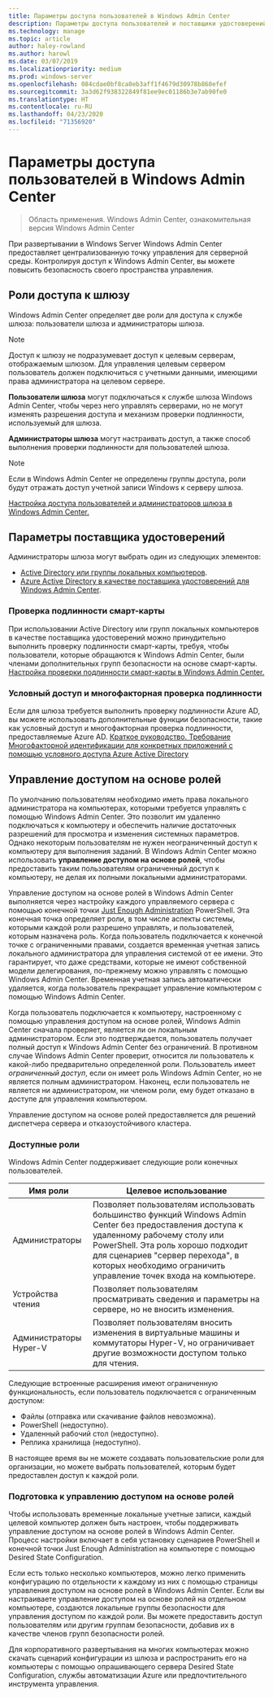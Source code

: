 ```yaml
---
title: Параметры доступа пользователей в Windows Admin Center
description: Параметры доступа пользователей и поставщики удостоверений в Windows Admin Center (проект Honolulu)
ms.technology: manage
ms.topic: article
author: haley-rowland
ms.author: harowl
ms.date: 03/07/2019
ms.localizationpriority: medium
ms.prod: windows-server
ms.openlocfilehash: 084cdae0bf8ca0eb3aff1f4679d30978b860efef
ms.sourcegitcommit: 3a3d62f938322849f81ee9ec01186b3e7ab90fe0
ms.translationtype: HT
ms.contentlocale: ru-RU
ms.lasthandoff: 04/23/2020
ms.locfileid: "71356920"
---
```

# <a name="user-access-options-with-windows-admin-center"></a>Параметры доступа пользователей в Windows Admin Center

>Область применения. Windows Admin Center, ознакомительная версия Windows Admin Center

При развертывании в Windows Server Windows Admin Center предоставляет централизованную точку управления для серверной среды. Контролируя доступ к Windows Admin Center, вы можете повысить безопасность своего пространства управления.

## <a name="gateway-access-roles"></a>Роли доступа к шлюзу

Windows Admin Center определяет две роли для доступа к службе шлюза: пользователи шлюза и администраторы шлюза.

> [!NOTE]
> Доступ к шлюзу не подразумевает доступ к целевым серверам, отображаемым шлюзом. Для управления целевым сервером пользователь должен подключиться с учетными данными, имеющими права администратора на целевом сервере.

**Пользователи шлюза** могут подключаться к службе шлюза Windows Admin Center, чтобы через него управлять серверами, но не могут изменять разрешения доступа и механизм проверки подлинности, используемый для шлюза.

**Администраторы шлюза** могут настраивать доступ, а также способ выполнения проверки подлинности для пользователей шлюза.

>[!NOTE]
> Если в Windows Admin Center не определены группы доступа, роли будут отражать доступ учетной записи Windows к серверу шлюза. 

[Настройка доступа пользователей и администраторов шлюза в Windows Admin Center.](../configure/user-access-control.md)

## <a name="identity-provider-options"></a>Параметры поставщика удостоверений

Администраторы шлюза могут выбрать один из следующих элементов:

 - [Active Directory или группы локальных компьютеров](../configure/user-access-control.md#active-directory-or-local-machine-groups).
 - [Azure Active Directory в качестве поставщика удостоверений для Windows Admin Center](../configure/user-access-control.md#azure-active-directory).


### <a name="smartcard-authentication"></a>Проверка подлинности смарт-карты

При использовании Active Directory или групп локальных компьютеров в качестве поставщика удостоверений можно принудительно выполнить проверку подлинности смарт-карты, требуя, чтобы пользователи, которые обращаются к Windows Admin Center, были членами дополнительных групп безопасности на основе смарт-карты. [Настройка проверки подлинности смарт-карты в Windows Admin Center.](../configure/user-access-control.md#active-directory-or-local-machine-groups)

### <a name="conditional-access-and-multi-factor-authentication"></a>Условный доступ и многофакторная проверка подлинности

Если для шлюза требуется выполнить проверку подлинности Azure AD, вы можете использовать дополнительные функции безопасности, такие как условный доступ и многофакторная проверка подлинности, предоставляемые Azure AD. [Краткое руководство. Требование Многофакторной идентификации для конкретных приложений с помощью условного доступа Azure Active Directory](https://docs.microsoft.com/azure/active-directory/active-directory-conditional-access-azure-portal-get-started)

## <a name="role-based-access-control"></a>Управление доступом на основе ролей

По умолчанию пользователям необходимо иметь права локального администратора на компьютерах, которыми требуется управлять с помощью Windows Admin Center.
Это позволит им удаленно подключаться к компьютеру и обеспечить наличие достаточных разрешений для просмотра и изменения системных параметров.
Однако некоторым пользователям не нужен неограниченный доступ к компьютеру для выполнения заданий.
В Windows Admin Center можно использовать **управление доступом на основе ролей**, чтобы предоставить таким пользователям ограниченный доступ к компьютеру, не делая их полными локальными администраторами.

Управление доступом на основе ролей в Windows Admin Center выполняется через настройку каждого управляемого сервера с помощью конечной точки [Just Enough Administration](https://aka.ms/jeadocs) PowerShell.
Эта конечная точка определяет роли, в том числе аспекты системы, которыми каждой роли разрешено управлять, и пользователей, которым назначена роль.
Когда пользователь подключается к конечной точке с ограниченными правами, создается временная учетная запись локального администратора для управления системой от ее имени.
Это гарантирует, что даже средствами, которые не имеют собственной модели делегирования, по-прежнему можно управлять с помощью Windows Admin Center.
Временная учетная запись автоматически удаляется, когда пользователь прекращает управление компьютером с помощью Windows Admin Center.

Когда пользователь подключается к компьютеру, настроенному с помощью управления доступом на основе ролей, Windows Admin Center сначала проверяет, является ли он локальным администратором.
Если это подтверждается, пользователь получает полный доступ к Windows Admin Center без ограничений.
В противном случае Windows Admin Center проверит, относится ли пользователь к какой-либо предварительно определенной роли.
Пользователь имеет *ограниченный доступ*, если он имеет роль Windows Admin Center, но не является полным администратором.
Наконец, если пользователь не является ни администратором, ни членом роли, ему будет отказано в доступе для управления компьютером.

Управление доступом на основе ролей предоставляется для решений диспетчера сервера и отказоустойчивого кластера.

### <a name="available-roles"></a>Доступные роли

Windows Admin Center поддерживает следующие роли конечных пользователей.

Имя роли | Целевое использование
----------|-------------
Администраторы | Позволяет пользователям использовать большинство функций Windows Admin Center без предоставления доступа к удаленному рабочему столу или PowerShell. Эта роль хорошо подходит для сценариев "сервер перехода", в которых необходимо ограничить управление точек входа на компьютере.
Устройства чтения | Позволяет пользователям просматривать сведения и параметры на сервере, но не вносить изменения.
Администраторы Hyper-V | Позволяет пользователям вносить изменения в виртуальные машины и коммутаторы Hyper-V, но ограничивает другие возможности доступом только для чтения.

Следующие встроенные расширения имеют ограниченную функциональность, если пользователь подключается с ограниченным доступом:

- Файлы (отправка или скачивание файлов невозможна).
- PowerShell (недоступно).
- Удаленный рабочий стол (недоступно).
- Реплика хранилища (недоступно).

В настоящее время вы не можете создавать пользовательские роли для организации, но можете выбрать пользователей, которым будет предоставлен доступ к каждой роли.

### <a name="preparing-for-role-based-access-control"></a>Подготовка к управлению доступом на основе ролей

Чтобы использовать временные локальные учетные записи, каждый целевой компьютер должен быть настроен, чтобы поддерживать управление доступом на основе ролей в Windows Admin Center.
Процесс настройки включает в себя установку сценариев PowerShell и конечной точки Just Enough Administration на компьютере с помощью Desired State Configuration.

Если есть только несколько компьютеров, можно легко применить конфигурацию по отдельности к каждому из них с помощью страницы управления доступом на основе ролей в Windows Admin Center.
Если вы настраиваете управление доступом на основе ролей на отдельном компьютере, создаются локальные группы безопасности для управления доступом по каждой роли.
Вы можете предоставить доступ пользователям или другим группам безопасности, добавив их в качестве членов групп безопасности ролей.

Для корпоративного развертывания на многих компьютерах можно скачать сценарий конфигурации из шлюза и распространить его на компьютеры с помощью опрашивающего сервера Desired State Configuration, службы автоматизации Azure или предпочтительного инструмента управления.
